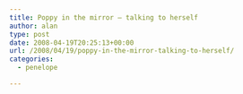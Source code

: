 ```yaml
---
title: Poppy in the mirror – talking to herself
author: alan
type: post
date: 2008-04-19T20:25:13+00:00
url: /2008/04/19/poppy-in-the-mirror-talking-to-herself/
categories:
  - penelope

---
```

